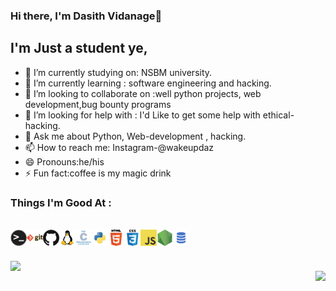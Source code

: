 ### Hi there, I'm Dasith Vidanage👋

## I'm Just a student ye, 


- 🔭 I’m currently studying on: NSBM university.
- 🌱 I’m currently learning : software engineering and hacking.
- 👯 I’m looking to collaborate on :well python projects, web development,bug bounty programs
- 🤔 I’m looking for help with : I'd Like to get some help with ethical-hacking.
- 💬 Ask me about Python, Web-development , hacking.
- 📫 How to reach me: Instagram-@wakeupdaz
- 😄 Pronouns:he/his
- ⚡ Fun fact:coffee is my magic drink



### Things I'm Good At :
<br>

<img align="left" alt="Terminal" width="26px" src="https://raw.githubusercontent.com/github/explore/80688e429a7d4ef2fca1e82350fe8e3517d3494d/topics/terminal/terminal.png" />
<img align="left" alt="Git" width="26px" src="https://raw.githubusercontent.com/github/explore/80688e429a7d4ef2fca1e82350fe8e3517d3494d/topics/git/git.png" />
<img align="left" alt="GitHub" width="26px" src="https://raw.githubusercontent.com/github/explore/78df643247d429f6cc873026c0622819ad797942/topics/github/github.png" />
<img align="left" alt="Linux" width="26px" src="https://raw.githubusercontent.com/github/explore/80688e429a7d4ef2fca1e82350fe8e3517d3494d/topics/linux/linux.png"/>
<img align="left" alt="c" width="26px" src="https://raw.githubusercontent.com/github/explore/80688e429a7d4ef2fca1e82350fe8e3517d3494d/topics/c/c.png" />
<img align="left" alt="Python" width="26px" src="https://raw.githubusercontent.com/github/explore/80688e429a7d4ef2fca1e82350fe8e3517d3494d/topics/python/python.png" />
<img align="left" alt="HTML5" width="26px" src="https://raw.githubusercontent.com/github/explore/80688e429a7d4ef2fca1e82350fe8e3517d3494d/topics/html/html.png" />
<img align="left" alt="CSS3" width="26px" src="https://raw.githubusercontent.com/github/explore/80688e429a7d4ef2fca1e82350fe8e3517d3494d/topics/css/css.png" />
<img align="left" alt="JavaScript" width="26px" src="https://raw.githubusercontent.com/github/explore/80688e429a7d4ef2fca1e82350fe8e3517d3494d/topics/javascript/javascript.png" />
<img align="left" alt="Node.js" width="26px" src="https://raw.githubusercontent.com/github/explore/80688e429a7d4ef2fca1e82350fe8e3517d3494d/topics/nodejs/nodejs.png" />
<img align="left" alt="SQL" width="26px" src="https://raw.githubusercontent.com/github/explore/80688e429a7d4ef2fca1e82350fe8e3517d3494d/topics/sql/sql.png" />


<br>
<br>

<p align="left">
  <a href="https://github.com/anuraghazra/github-readme-stats">
    <img
      align="center"
        src="https://github-readme-stats.vercel.app/api/top-langs/?username=d4az&layout=compact&exclude_repo=PingMeRN&title_color=2BFFF1&icon_color=2BFFF1&text_color=ffffff&bg_color=000000"
    />
  </a>
  <a href="https://github.com/anuraghazra/github-readme-stats">
    <br>
    <img
      align="right"
      height="165"
      src="https://github-readme-stats.vercel.app/api?username=d4az&count_private=true&show_icons=true&custom_title=Github%20Status&hide=issues&title_color=2BFFF1&icon_color=2BFFF1&text_color=ffffff&bg_color=000000"
    />
  </a>
</p>
